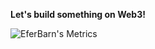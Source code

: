**Let's build something on Web3!**

![EferBarn's Metrics](https://github-readme-stats.vercel.app/api?username=eferbarn&show_icons=true&theme=transparent&text_color=ffffff&title_color=ffffff&icon_color=ffffff)
<!-- Automatic update -->
<!-- ![Metrics](https://metrics.lecoq.io/eferbarn?template=classic&isocalendar=1&languages=1&gists=1&isocalendar.duration=half-year&languages.limit=8&languages.threshold=0%25&languages.colors=github&languages.aliases=javascript%3A%20JS&languages.sections=most-used&languages.indepth=false&languages.analysis.timeout=15&languages.categories=markup%2C%20programming&languages.recent.categories=markup%2C%20programming&languages.recent.load=300&languages.recent.days=14&config.timezone=UTC)
-->

[comment]: <> (Take a look at https://metrics.lecoq.io/ to build your own metrics)


<!-- Manual update -->
<!--
![Metrics](https://raw.githubusercontent.com/eferbarn/eferbarn/main/Fri_Mar_11.svg)
-->

<!--
- Interested in cryptoCurrencies!
-->
